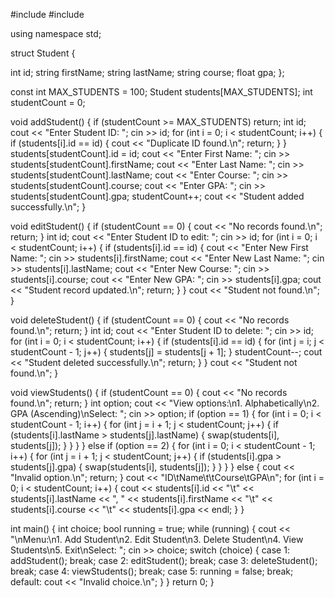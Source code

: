 #include <iostream>
#include <string>

using namespace std;

struct Student {

int id;
string firstName;
string lastName;
string course;
  float gpa;
};

const int MAX_STUDENTS = 100;
Student students[MAX_STUDENTS];
int studentCount = 0;

void addStudent() {
    if (studentCount >= MAX_STUDENTS) return;
    int id;
    cout << "Enter Student ID: ";
    cin >> id;
    for (int i = 0; i < studentCount; i++) {
        if (students[i].id == id) {
            cout << "Duplicate ID found.\n";
            return;
        }
    }
    students[studentCount].id = id;
    cout << "Enter First Name: ";
    cin >> students[studentCount].firstName;
    cout << "Enter Last Name: ";
    cin >> students[studentCount].lastName;
    cout << "Enter Course: ";
    cin >> students[studentCount].course;
    cout << "Enter GPA: ";
    cin >> students[studentCount].gpa;
    studentCount++;
    cout << "Student added successfully.\n";
}

void editStudent() {
    if (studentCount == 0) {
        cout << "No records found.\n";
        return;
    }
    int id;
    cout << "Enter Student ID to edit: ";
    cin >> id;
    for (int i = 0; i < studentCount; i++) {
        if (students[i].id == id) {
            cout << "Enter New First Name: ";
            cin >> students[i].firstName;
            cout << "Enter New Last Name: ";
            cin >> students[i].lastName;
            cout << "Enter New Course: ";
            cin >> students[i].course;
            cout << "Enter New GPA: ";
            cin >> students[i].gpa;
            cout << "Student record updated.\n";
            return;
        }
    }
    cout << "Student not found.\n";
}

void deleteStudent() {
    if (studentCount == 0) {
        cout << "No records found.\n";
        return;
    }
    int id;
    cout << "Enter Student ID to delete: ";
    cin >> id;
    for (int i = 0; i < studentCount; i++) {
        if (students[i].id == id) {
            for (int j = i; j < studentCount - 1; j++) {
                students[j] = students[j + 1];
            }
            studentCount--;
            cout << "Student deleted successfully.\n";
            return;
        }
    }
    cout << "Student not found.\n";
}

void viewStudents() {
    if (studentCount == 0) {
        cout << "No records found.\n";
        return;
    }
    int option;
    cout << "View options:\n1. Alphabetically\n2. GPA (Ascending)\nSelect: ";
    cin >> option;
    if (option == 1) {
        for (int i = 0; i < studentCount - 1; i++) {
            for (int j = i + 1; j < studentCount; j++) {
                if (students[i].lastName > students[j].lastName) {
                    swap(students[i], students[j]);
                }
            }
        }
    } else if (option == 2) {
        for (int i = 0; i < studentCount - 1; i++) {
            for (int j = i + 1; j < studentCount; j++) {
                if (students[i].gpa > students[j].gpa) {
                    swap(students[i], students[j]);
                }
            }
        }
    } else {
        cout << "Invalid option.\n";
        return;
    }
    cout << "ID\tName\t\tCourse\tGPA\n";
    for (int i = 0; i < studentCount; i++) {
        cout << students[i].id << "\t" << students[i].lastName << ", " << students[i].firstName
             << "\t" << students[i].course << "\t" << students[i].gpa << endl;
    }
}

int main() {
    int choice;
    bool running = true;
    while (running) {
        cout << "\nMenu:\n1. Add Student\n2. Edit Student\n3. Delete Student\n4. View Students\n5. Exit\nSelect: ";
        cin >> choice;
        switch (choice) {
            case 1: addStudent(); break;
            case 2: editStudent(); break;
            case 3: deleteStudent(); break;
            case 4: viewStudents(); break;
            case 5: running = false; break;
            default: cout << "Invalid choice.\n";
        }
    }
    return 0;
}
